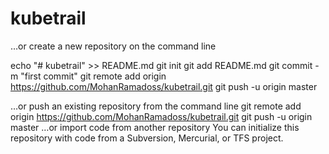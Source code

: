 # kubetrail
…or create a new repository on the command line

echo "# kubetrail" >> README.md
git init
git add README.md
git commit -m "first commit"
git remote add origin https://github.com/MohanRamadoss/kubetrail.git
git push -u origin master

…or push an existing repository from the command line
git remote add origin https://github.com/MohanRamadoss/kubetrail.git
git push -u origin master
…or import code from another repository
You can initialize this repository with code from a Subversion, Mercurial, or TFS project.

